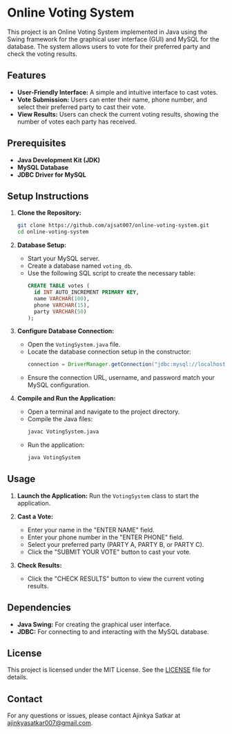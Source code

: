# Online Voting System

This project is an Online Voting System implemented in Java using the Swing framework for the graphical user interface (GUI) and MySQL for the database. The system allows users to vote for their preferred party and check the voting results.

## Features

- **User-Friendly Interface:** A simple and intuitive interface to cast votes.
- **Vote Submission:** Users can enter their name, phone number, and select their preferred party to cast their vote.
- **View Results:** Users can check the current voting results, showing the number of votes each party has received.

## Prerequisites

- **Java Development Kit (JDK)**
- **MySQL Database**
- **JDBC Driver for MySQL**

## Setup Instructions

1. **Clone the Repository:**
   ```sh
   git clone https://github.com/ajsat007/online-voting-system.git
   cd online-voting-system
   ```

2. **Database Setup:**

   - Start your MySQL server.
   - Create a database named `voting_db`.
   - Use the following SQL script to create the necessary table:
     ```sql
     CREATE TABLE votes (
       id INT AUTO_INCREMENT PRIMARY KEY,
       name VARCHAR(100),
       phone VARCHAR(15),
       party VARCHAR(50)
     );
     ```

3. **Configure Database Connection:**

   - Open the `VotingSystem.java` file.
   - Locate the database connection setup in the constructor:
     ```java
     connection = DriverManager.getConnection("jdbc:mysql://localhost:3308/voting_db", "root", "ROOT");
     ```
   - Ensure the connection URL, username, and password match your MySQL configuration.

4. **Compile and Run the Application:**

   - Open a terminal and navigate to the project directory.
   - Compile the Java files:
     ```sh
     javac VotingSystem.java
     ```
   - Run the application:
     ```sh
     java VotingSystem
     ```

## Usage

1. **Launch the Application:** Run the `VotingSystem` class to start the application.

2. **Cast a Vote:**
   - Enter your name in the "ENTER NAME" field.
   - Enter your phone number in the "ENTER PHONE" field.
   - Select your preferred party (PARTY A, PARTY B, or PARTY C).
   - Click the "SUBMIT YOUR VOTE" button to cast your vote.

3. **Check Results:**
   - Click the "CHECK RESULTS" button to view the current voting results.

## Dependencies

- **Java Swing:** For creating the graphical user interface.
- **JDBC:** For connecting to and interacting with the MySQL database.

## License

This project is licensed under the MIT License. See the [LICENSE](LICENSE) file for details.

## Contact

For any questions or issues, please contact Ajinkya Satkar at ajinkyasatkar007@gmail.com.

